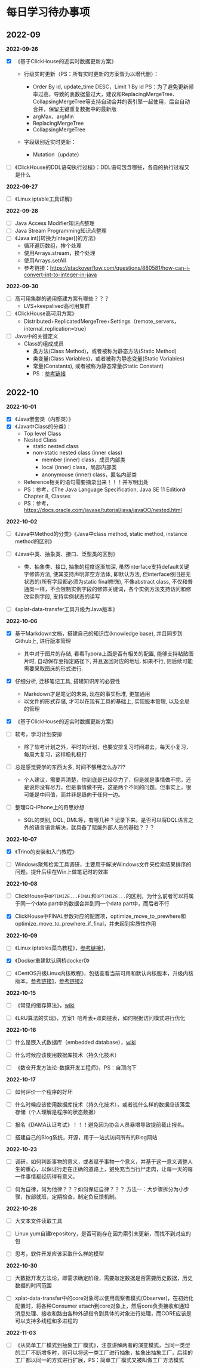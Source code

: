 # 每日学习待办事项

## 2022-09



**2022-09-26**

- [x] 《基于ClickHouse的近实时数据更新方案》

  - 行级实时更新（PS：所有实时更新的方案皆为以增代删）：
    - Order By id, update_time DESC，Limit 1 By id
      PS：为了避免更新频率过高，导致的表数据量过大，建议和ReplacingMergeTree、CollapsingMergeTree等支持自动合并的表引擎一起使用，后台自动合并，保留主键重复数据中的最新版
    - argMax、argMin
    - ReplacingMergeTree
    - CollapsingMergeTree

  - 字段级别近实时更新：
    - Mutation（update）




- [ ] 《ClickHouse的DDL语句执行过程》：DDL语句包含哪些，各自的执行过程又是什么




**2022-09-27**

- [ ] 《Linux iptable工具详解》



**2022-09-28**

- [ ] Java Access Modifier知识点整理
- [ ] Java Stream Programming知识点整理
- [ ] 《Java int[]转换为Integer[]的方法》
  - 循环遍历数组，挨个处理
  - 使用Arrays.stream，挨个处理
  - 使用Arrays.setAll
  - 参考链接：https://stackoverflow.com/questions/880581/how-can-i-convert-int-to-integer-in-java



**2022-09-30**

- [ ] 高可用集群的通用搭建方案有哪些？？？
  - LVS+keepalived高可用集群
- [ ] 《ClickHouse高可用方案》
  - Distributed+ReplicatedMergeTree+Settings（remote_servers，internal_replication=true）
- [ ] Java中的关键定义
  - Class的组成成员
    - 类方法(Class Method)，或者被称为静态方法(Static Method)
    - 类变量(Class Variables)，或者被称为静态变量(Static Variables)
    - 常量(Constants), 或者被称为静态常量(Static Constant)
    - PS：[参考链接](https://docs.oracle.com/javase/tutorial/java/javaOO/classvars.html)



## 2022-10



**2022-10-01**

- [x] 《Java嵌套类（内部类）》
- [x] 《Java中Class的分类》：
  - Top level Class
  - Nested Class
    - static nested class
    - non-static nested class (inner class)
      - member (inner) class，成员内部类
      - local (inner) class，局部内部类
      - anonymouse (inner) class，匿名内部类
  - Reference相关的语句需要摘录出来！！！并写明出处
  - PS：参考，《The Java Language Specification, Java SE 11 Edition》 Chapter 8, Classes
  - PS：参考，https://docs.oracle.com/javase/tutorial/java/javaOO/nested.html



**2022-10-02**

- [ ] 《Java中Method的分类》《Java中class method, static method, instance method的区别》
- [ ] 《Java中类、抽象类、接口、泛型类的区别》
  - 类、抽象类、接口, 抽象的程度逐渐加深, 虽然interface支持default关键字修饰方法, 使其支持声明非空方法体, 即默认方法, 但interface依旧是无状态的(所有字段都必须为static final修饰), 不像abstract class, 不仅和普通类一样，不会限制实例字段的修饰关键词，各个实例方法支持访问和修改实例字段, 支持实例状态的读写
- [ ] 《xplat-data-transfer工具升级为Java版本》



**2022-10-06**

- [x] 基于Markdown文档，搭建自己的知识库(knowledge base), 并且同步到Github上, 进行版本管理
  - 其中对于图片的存储, 看看Typora上面是否有相关的配置, 能够支持粘贴图片时, 自动保存至指定路径下, 并且返回对应的地址. 如果不行, 则后续可能需要采取图床的形式进行.
- [x] 仔细分析, 迁移笔记工具, 搭建知识库的必要性
  - Markdown才是笔记的未来, 现在的事实标准, 更加通用
  - 以文件的形式存储, 才可以在现有工具的基础上, 实现版本管理, 以及全局的管理

- [x] 《基于ClickHouse的近实时数据更新方案》

- [ ] 软考，学习计划安排
  - 除了软考计划之外，平时的计划，也要安排复习时间进去，每天小复习，每周大复习，这样稳扎稳打

- [ ] 总是感觉要学的东西太多, 时间不够用怎么办???
  - 个人建议，需要弄清楚，你到底是已经尽力了，但是就是事情做不完，还是说你没有尽力，但是事情做不完，这是两个不同的问题。但事实上，很可能是中间值，而并非是趋向于任何一边。
- [ ] 整理QQ-iPhone上的奇思妙想
  - SQL的类别, DQL, DML等，有哪几种？记录下来。是否可以将DQL语言之外的语言语言解决，就具备了赋能外部人员的基础？？？



**2022-10-07**

- [x] 《Trino的安装和入门教程》
- [ ] Windows聚焦检索工具调研，主要用于解决Windows文件夹检索结果排序的问题，提升后续在Win上做笔记时的效率



**2022-10-08**

- [ ] ClickHouse中`OPTIMIZE...FINAL`和`OPTIMIZE...`的区别，为什么前者可以将属于同一个data part中的数据合并到同一个data part中，而后者不行
- [x] ClickHouse中FINAL参数对应的配置项，optimize_move_to_prewhere和optimize_move_to_prewhere_if_final，并未起到实质性作用



**2022-10-09**

- [ ] 《Linux iptables菜鸟教程》，[参考链接1](https://www.coonote.com/linux-note/iptables.html)，
- [x] 《Docker重建默认网桥docker0》
- [ ] 《CentOS升级Linux内核教程》，包括查看当前可用和默认内核版本，升级内核版本，[参考链接1](https://www.cnblogs.com/yexty/p/14886496.html)，[参考链接2](https://blog.51cto.com/zhangxueliang/4945881)



**2022-10-15**

- [ ] 《常见的缓存算法》，[wiki](https://en.wikipedia.org/wiki/Cache_replacement_policies)
- [ ] 《LRU算法的实现》，方案1: 哈希表+双向链表，如何根据访问模式进行优化



**2022-10-16**

- [ ] 什么是嵌入式数据库（embedded database），[wiki](https://en.wikipedia.org/wiki/Embedded_database)
- [ ] 什么时候应该使用数据库技术（持久化技术）
- [ ] 《数仓开发方法论-数据开发工程师》，PS：自顶向下



**2022-10-17**

- [ ] 如何评价一个程序的好坏
- [ ] 什么时候应该使用数据库技术（持久化技术），或者说什么样的数据应该落盘存储（个人理解是程序的状态数据）
- [ ] 报名《DAMA认证考试》！！！避免因为协会人员暴增导致提前截止报名。
- [ ] 搭建自己的Blog系统，开源，用于一站式访问所有的Blog网站



**2022-10-23**

- [ ] 调研，如何判断事物的意义，或者赋予事物一个意义，并基于这一意义调整人生的重心，以保证行走在正确的道路上，避免充当当行尸走肉，让每一天的每一件事情都经历得有意义。
- [ ] 何为自律，何为他律？？？如何保证自律？？？
  方法一：大步骤拆分为小步骤，按部就班，定期检查，制定负反馈机制。



**2022-10-28**

- [ ] 大文本文件读取工具
- [ ] Linux yum自建repository，是否可能存在因为索引未更新，而找不到对应的包
- [ ] 思考，软件开发应该采取什么样的模型



**2022-10-30**

- [ ] 大数据开发方法论，即需求确定阶段，需要敲定数据是否需要历史数据，历史数据的时间范围
- [ ] xplat-data-transfer中的core对象可以使用观察者模式(Observer)，在初始化配置时，将各种Consumer attach到core对象上，然后core负责接收和通知消息处理、接收和路由各种外部指令到具体的对象进行处理，而CORE应该是可以支持多线程和多进程的



**2022-11-03**

- [ ] 《从简单工厂模式到抽象工厂模式》，注意讲解两者的演变模式，当同一类型的工厂不断增多时，则可以将这一类工厂进行抽象，抽象出抽象工厂，后续的工厂都以同一的方式进行扩展，PS：简单工厂模式又被叫做工厂方法模式
